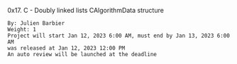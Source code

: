 0x17. C - Doubly linked lists
CAlgorithmData structure

    By: Julien Barbier
    Weight: 1
    Project will start Jan 12, 2023 6:00 AM, must end by Jan 13, 2023 6:00 AM
    was released at Jan 12, 2023 12:00 PM
    An auto review will be launched at the deadline